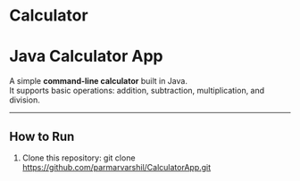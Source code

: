 # Calculator
#  Java Calculator App

A simple **command-line calculator** built in Java.  
It supports basic operations: addition, subtraction, multiplication, and division.

---

##  How to Run

1. Clone this repository:
   git clone https://github.com/parmarvarshil/CalculatorApp.git
